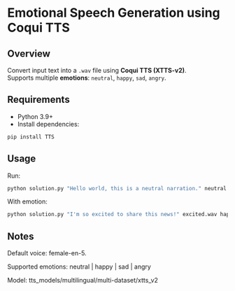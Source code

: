 # Emotional Speech Generation using Coqui TTS

## Overview
Convert input text into a `.wav` file using **Coqui TTS (XTTS-v2)**.  
Supports multiple **emotions**: `neutral`, `happy`, `sad`, `angry`.

## Requirements
- Python 3.9+
- Install dependencies:
```bash
pip install TTS
```
## Usage
Run:
```bash
python solution.py "Hello world, this is a neutral narration." neutral.wav neutral
```

With emotion:
```bash
python solution.py "I'm so excited to share this news!" excited.wav happy
```

## Notes
Default voice: female-en-5.

Supported emotions: neutral | happy | sad | angry

Model: tts_models/multilingual/multi-dataset/xtts_v2

